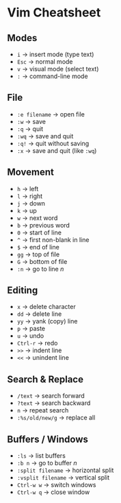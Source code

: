 # Vim Cheatsheet

## Modes
- `i` → insert mode (type text)
- `Esc` → normal mode
- `v` → visual mode (select text)
- `:` → command-line mode

## File
- `:e filename` → open file
- `:w` → save
- `:q` → quit
- `:wq` → save and quit
- `:q!` → quit without saving
- `:x` → save and quit (like `:wq`)

## Movement
- `h` → left
- `l` → right
- `j` → down
- `k` → up
- `w` → next word
- `b` → previous word
- `0` → start of line
- `^` → first non-blank in line
- `$` → end of line
- `gg` → top of file
- `G` → bottom of file
- `:n` → go to line *n*

## Editing
- `x` → delete character
- `dd` → delete line
- `yy` → yank (copy) line
- `p` → paste
- `u` → undo
- `Ctrl-r` → redo
- `>>` → indent line
- `<<` → unindent line

## Search & Replace
- `/text` → search forward
- `?text` → search backward
- `n` → repeat search
- `:%s/old/new/g` → replace all

## Buffers / Windows
- `:ls` → list buffers
- `:b n` → go to buffer *n*
- `:split filename` → horizontal split
- `:vsplit filename` → vertical split
- `Ctrl-w w` → switch windows
- `Ctrl-w q` → close window
